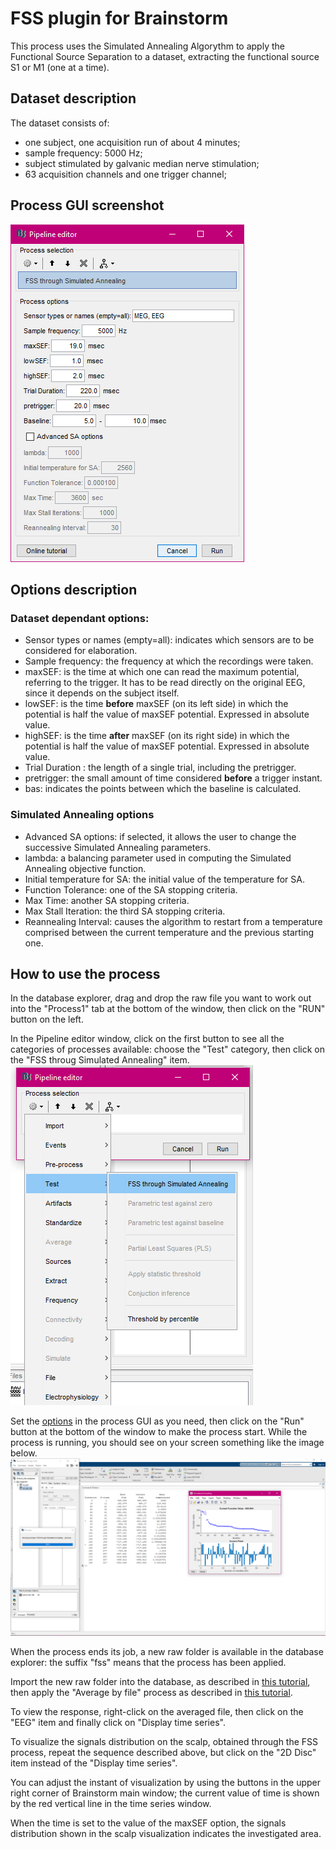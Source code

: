 # FSS plugin for Brainstorm

This process uses the Simulated Annealing Algorythm to apply the Functional Source Separation
to a dataset, extracting the functional source S1 or M1 (one at a time).

## Dataset description

The dataset consists of:
- one subject, one acquisition run of about 4 minutes;
- sample frequency: 5000 Hz;
- subject stimulated by galvanic median nerve stimulation;
- 63 acquisition channels and one trigger channel;

## Process GUI screenshot

![The process GUI in the pipeline editor](/screenshot.png)

## Options description
### Dataset dependant options:
- Sensor types or names (empty=all): indicates which sensors are to be considered for elaboration.
- Sample frequency: the frequency at which the recordings were taken.
- maxSEF: is the time at which one can read the maximum potential, referring to the trigger. It has to be read directly on the original EEG, since it depends on the subject itself.
- lowSEF: is the time **before** maxSEF (on its left side) in which the potential is half the value of maxSEF potential. Expressed in absolute value.
- highSEF: is the time **after** maxSEF (on its right side) in which the potential is half the value of maxSEF potential. Expressed in absolute value.
- Trial Duration : the length of a single trial, including the pretrigger.
- pretrigger: the small amount of time considered **before** a trigger instant.
- bas: indicates the points between which the baseline is calculated.

### Simulated Annealing options
- Advanced SA options: if selected, it allows the user to change the successive Simulated Annealing parameters.
- lambda: a balancing parameter used in computing the Simulated Annealing objective function.
- Initial temperature for SA: the initial value of the temperature for SA.
- Function Tolerance: one of the SA stopping criteria.
- Max Time: another SA stopping criteria.
- Max Stall Iteration: the third SA stopping criteria.
- Reannealing Interval: causes the algorithm to restart from a temperature comprised between the current temperature and the previous starting one.

## How to use the process

In the database explorer, drag and drop the raw file you want to work out into the "Process1" tab at the bottom of the window, then click on the "RUN" button on the left.

In the Pipeline editor window, click on the first button to see all the categories of processes available: choose the "Test" category, then click on the "FSS throug Simulated Annealing" item.
![The process selection](/pipeline_editor.png)

Set the [options](#options-description) in the process GUI as you need, then click on the "Run" button at the bottom of the window to make the process start. While the process is running, you should see on your screen something like the image below.
![The Matlab screen while the process is running](/screen_look.png)

When the process ends its job, a new raw folder is available in the database explorer: the suffix "fss" means that the process has been applied.

Import the new raw folder into the database, as described in [this tutorial](https://neuroimage.usc.edu/brainstorm/Tutorials/Epoching#Import_in_database), then apply the "Average by file" process as described in [this tutorial](https://neuroimage.usc.edu/brainstorm/Tutorials/Averaging#Averaging).

To view the response, right-click on the averaged file, then click on the "EEG" item and finally click on "Display time series".

To visualize the signals distribution on the scalp, obtained through the FSS process, repeat the sequence described above, but click on the "2D Disc" item instead of the "Display time series".

You can adjust the instant of visualization by using the buttons in the upper right corner of Brainstorm main window; the current value of time is shown by the red vertical line in the time series window.

When the time is set to the value of the maxSEF option, the signals distribution shown in the scalp visualization indicates the investigated area.

